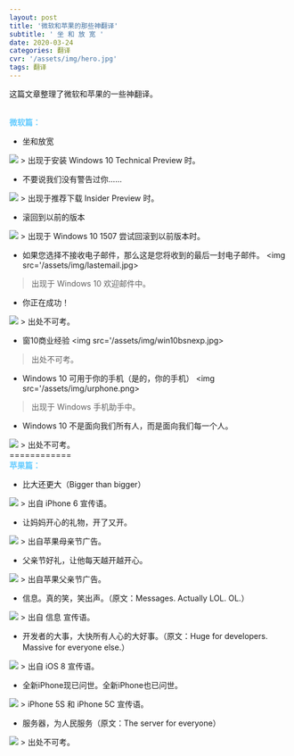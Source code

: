 ```yaml
---
layout: post
title: '微软和苹果的那些神翻译'
subtitle: ' 坐 和 放 宽 '
date: 2020-03-24
categories: 翻译
cvr: '/assets/img/hero.jpg'
tags: 翻译
---
```


这篇文章整理了微软和苹果的一些神翻译。

<br>

<font color='#66CCFF'>
  <b>
  微软篇：
  </b>
</font>

<br>

* 坐和放宽
<img src='/assets/img/hero.jpg'>
> 出现于安装 Windows 10 Technical Preview 时。

* 不要说我们没有警告过你……
<img src='/assets/img/wwyzby.jpg'>
> 出现于推荐下载 Insider Preview 时。

* 滚回到以前的版本
<img src='/assets/img/rollback.jpg'>
> 出现于 Windows 10 1507 尝试回滚到以前版本时。

* 如果您选择不接收电子邮件，那么这是您将收到的最后一封电子邮件。
<img src='/assets/img/lastemail.jpg>
> 出现于 Windows 10 欢迎邮件中。

* 你正在成功！
<img src='/assets/img/ursuccessing.jpg'>
> 出处不可考。

* 窗10商业经验
<img src='/assets/img/win10bsnexp.jpg>
> 出处不可考。

* Windows 10 可用于你的手机（是的，你的手机）
<img src='/assets/img/urphone.png>
> 出现于 Windows 手机助手中。

* Windows 10 不是面向我们所有人，而是面向我们每一个人。
<img src='/assets/img/neobuteo.jpg'>
> 出处不可考。

<br>
============
<br>

<font color='#66CCFF'>
  <b>
  苹果篇：
  </b>
</font>

* 比大还更大（Bigger than bigger）
<img src='/assets/img/brtbr.jpg'>
> 出自 iPhone 6 宣传语。


* 让妈妈开心的礼物，开了又开。
<img src='/assets/img/doubleo.jpg'>
> 出自苹果母亲节广告。

* 父亲节好礼，让他每天越开越开心。
<img src='/assets/img/fd.jpg'>
> 出自苹果父亲节广告。

* 信息。真的笑，笑出声。（原文：Messages. Actually LOL. OL.）
<img src='/assets/img/lol.jpg'>
> 出自 信息 宣传语。


* 开发者的大事，大快所有人心的大好事。（原文：Huge for developers. Massive for everyone else.）
<img src='/assets/img/biggoodthing.jpg'>
> 出自 iOS 8 宣传语。

* 全新iPhone现已问世。全新iPhone也已问世。
<img src='/assets/img/new2.jpg'>
>  iPhone 5S 和 iPhone 5C 宣传语。

* 服务器，为人民服务（原文：The server for everyone）
<img src='/assets/img/serveforeveryone.jpg'>
> 出处不可考。

